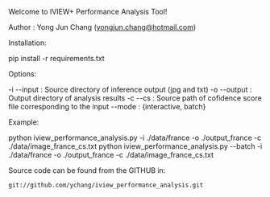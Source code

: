 Welcome to IVIEW+ Performance Analysis Tool!

Author : Yong Jun Chang (yongjun.chang@hotmail.com)

Installation:

pip install -r requirements.txt

Options:

-i --input  : Source directory of inference output (jpg and txt)
-o --output : Output directory of analysis results
-c --cs     : Source path of cofidence score file corresponding to the input
--mode      : {interactive, batch} 

Example:

python iview_performance_analysis.py -i ./data/france -o ./output_france -c ./data/image_france_cs.txt
python iview_performance_analysis.py --batch -i ./data/france -o ./output_france -c ./data/image_france_cs.txt

Source code can be found from the GITHUB in:

    git://github.com/ychang/iview_performance_analysis.git

